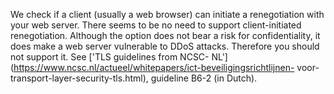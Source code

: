We check if a client (usually a web browser) can initiate a renegotiation 
with your web server. There seems to be no need to support client-initiated 
renegotiation. Although the option does not bear a risk for confidentiality,
 it does make a web server vulnerable to DDoS attacks. Therefore you should 
not support it. See ['TLS guidelines from NCSC-
NL'](https://www.ncsc.nl/actueel/whitepapers/ict-beveiligingsrichtlijnen-
voor-transport-layer-security-tls.html), guideline B6-2 (in Dutch).
